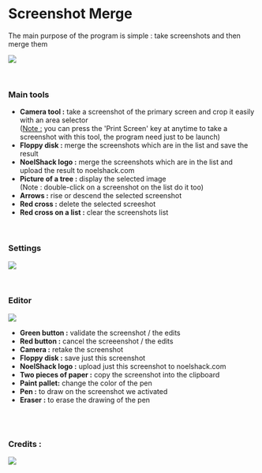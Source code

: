 <h1>Screenshot Merge</h1>
<p>The main purpose of the program is simple : take screenshots and then merge them</p>
<img src="http://i.imgur.com/8Aam0Tx.png"/>

<br/><h3>Main tools</h3>
<ul>
<li><b>Camera tool :</b> take a screenshot of the primary screen and crop it easily with an area selector<br/>
(<u>Note :</u> you can press the 'Print Screen' key at anytime to take a screenshot with this tool, the program need just to be launch)</li>
<li><b>Floppy disk :</b> merge the screenshots which are in the list and save the result</li>
<li><b>NoelShack logo :</b> merge the screenshots which are in the list and upload the result to noelshack.com</li>
<li><b>Picture of a tree :</b> display the selected image<br/>
(Note : double-click on a screenshot on the list do it too)</li>
<li><b>Arrows :</b> rise or descend the selected screenshot</li>
<li><b>Red cross :</b> delete the selected screeshot</li>
<li><b>Red cross on a list :</b> clear the screenshots list</li>
</ul>

<br/><h3>Settings</h3>
<img src="http://i.imgur.com/TL6Gk00.png"/>

<br/><h3>Editor</h3>
<img src="http://i.imgur.com/uWed5dN.png"/>
<ul>
<li><b>Green button :</b> validate the screenshot / the edits</li>
<li><b>Red button :</b> cancel the screeenshot / the edits</li>
<li><b>Camera :</b> retake the screenshot</li>
<li><b>Floppy disk :</b> save just this screenshot</li>
<li><b>NoelShack logo :</b> upload just this screenshot to noelshack.com</li>
<li><b>Two pieces of paper :</b> copy the screenshot into the clipboard</li>
<li><b>Paint pallet:</b> change the color of the pen</li>
<li><b>Pen :</b> to draw on the screenshot we activated</li>
<li><b>Eraser :</b> to erase the drawing of the pen</li>
</ul>

<br/><br/><h3>Credits :</h3>
<img src="http://i.imgur.com/BC7E4Q0.png"/>
